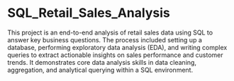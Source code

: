 # SQL_Retail_Sales_Analysis
This project is an end-to-end analysis of retail sales data using SQL to answer key business questions. The process included setting up a database, performing exploratory data analysis (EDA), and writing complex queries to extract actionable insights on sales performance and customer trends. It demonstrates core data analysis skills in data cleaning, aggregation, and analytical querying within a SQL environment.
